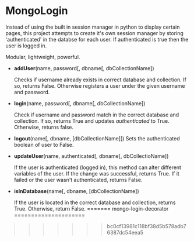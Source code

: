 MongoLogin
==========

Instead of using the built in session manager in python to display certain pages, this project attempts to create it's own session manager by storing 'authenticated' in the databse for each user. If authenticated is true then the user is logged in.

Modular, lightweight, powerful.

- **addUser**(name, password[, dbname[, dbCollectionName])

	Checks if username already exists in correct database and collection. If so, returns False. Otherwise registers a user under the given username and password.
- **login**(name, password[, dbname[, dbCollectionName])

	Check if username and password match in the correct database and collection. If so, returns True and updates *authenticated* to True. Otherwise, returns false.
- **logout**(name[, dbname, [dbCollectionName]])
	Sets the authenticated boolean of user to False.
- **updateUser**(name, authenticated[, dbname[, dbCollectioName])

	If the user is authenticated (logged in), this method can alter different variables of the user. If the change was successful, returns True. If it failed or the user wasn't authenticated, returns False.
- **isInDatabase**(name[, dbname, [dbCollectionName])

	If the user is located in the correct database and collection, returns True. Otherwise, return False.
=======
mongo-login-decorator
=====================
>>>>>>> bc0cf13981c118bf38d5b578adb76387dc54eea5
